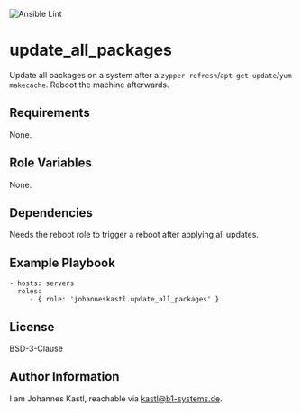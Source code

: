 ![Ansible Lint](https://github.com/johanneskastl/ansible-role-update_all_packages/workflows/Ansible%20Lint/badge.svg)

update_all_packages
=========

Update all packages on a system after a `zypper refresh`/`apt-get update`/`yum makecache`. Reboot the machine afterwards.

Requirements
------------

None.

Role Variables
--------------

None.

Dependencies
------------

Needs the reboot role to trigger a reboot after applying all updates.

Example Playbook
----------------

    - hosts: servers
      roles:
         - { role: 'johanneskastl.update_all_packages' }

License
-------

BSD-3-Clause

Author Information
------------------

I am Johannes Kastl, reachable via kastl@b1-systems.de.
